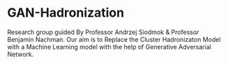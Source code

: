 # GAN-Hadronization
Research group guided By Professor Andrzej Siodmok &amp; Professor Benjamin Nachman.
Our aim is to Replace the Cluster Hadronizaton Model with a Machine Learning model with the help of Generative Adversarial Network.
